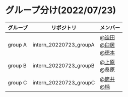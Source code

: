 # グループ分け(2022/07/23)

| グループ    | リポジトリ                  | メンバー                                      |
|---------|------------------------|-------------------------------------------|
| group A | intern_20220723_groupA | [@迫田](https://github.com/syakoo)<br/>[@臼居](https://github.com/282Haniwa)<br/>[@徳本](https://github.com/yumemi-tokumoto)          |
| group B | intern_20220723_groupB | [@上原](https://github.com/aktuehr)<br/>[@桑原](https://github.com/kkeeth)         |
| group C | intern_20220723_groupC | [@筒井](https://github.com/cubenoy22)<br/>[@楠](https://github.com/Umisyo)       |

